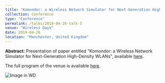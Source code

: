 ```yaml
---
title: "Komondor: a Wireless Network Simulator for Next-Generation High-Density WLANs"
collection: Conference
type: "Conference"
permalink: /talks/2019-04-26-talk-5
venue: "Wireless Days"
date: 2019-04-26
location: "Manchester, United Kingdom"
---
```


**Abstract:** 
Presentation of paper entitled "Komondor: a Wireless Network Simulator for Next-Generation High-Density WLANs", available [here](https://ieeexplore.ieee.org/abstract/document/8734225/).

The full program of the venue is available [here](https://wirelessdays2019.net/program.html).

![Image in WD](https://fwilhelmi.github.io/images/fwilhelmi_wd19.jpg)